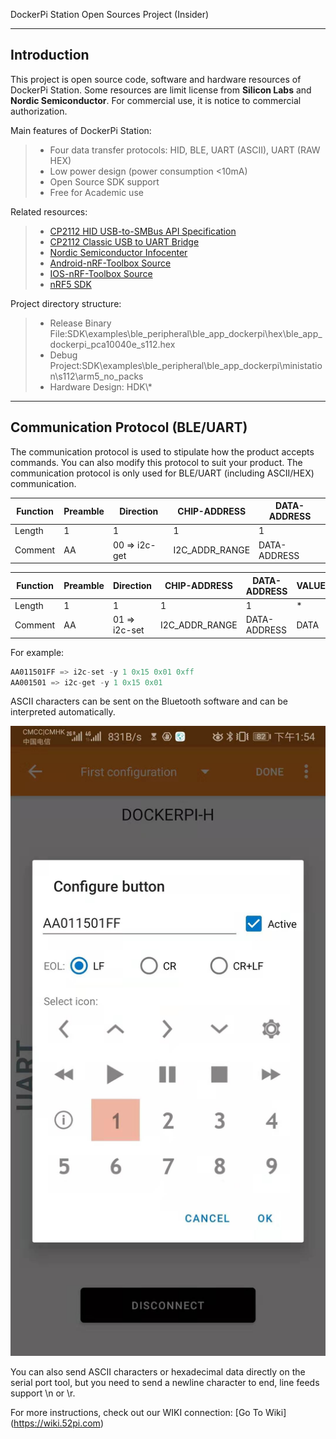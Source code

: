 DockerPi Station Open Sources Project (Insider)

------

## Introduction

This project is open source code, software and hardware resources of DockerPi Station. Some resources are limit license from **Silicon Labs** and **Nordic Semiconductor**. For commercial use, it is notice to commercial authorization.

Main features of DockerPi Station:

> * Four data transfer protocols: HID, BLE, UART (ASCII), UART (RAW HEX)
> * Low power design (power consumption <10mA)
> * Open Source SDK support
> * Free for Academic use

Related resources:

> * [CP2112 HID USB-to-SMBus API Specification](https://www.mouser.com/pdfdocs/AN496.pdf)
> * [CP2112 Classic USB to UART Bridge
](https://www.silabs.com/products/interface/usb-bridges/classic-usb-bridges/device.cp2112)
> * [Nordic Semiconductor Infocenter](https://infocenter.nordicsemi.com/)
> * [Android-nRF-Toolbox Source](https://github.com/NordicSemiconductor/Android-nRF-Toolbox)
> * [IOS-nRF-Toolbox Source](https://github.com/NordicSemiconductor/IOS-nRF-Toolbox)
> * [nRF5 SDK](https://www.nordicsemi.com/Software-and-Tools/Software/nRF5-SDK)

Project directory structure:

> * Release Binary File:SDK\examples\ble_peripheral\ble_app_dockerpi\hex\ble_app_dockerpi_pca10040e_s112.hex
> * Debug Project:SDK\examples\ble_peripheral\ble_app_dockerpi\ministation\s112\arm5_no_packs
> * Hardware Design: HDK\\*

------

## Communication Protocol (BLE/UART)

The communication protocol is used to stipulate how the product accepts commands. You can also modify this protocol to suit your product. The communication protocol is only used for BLE/UART (including ASCII/HEX) communication.

| Function | Preamble | Direction | CHIP-ADDRESS | DATA-ADDRESS |
| ---- | ---- | ---- | ---- | ---- |
| Length | 1 | 1 | 1 | 1 |
| Comment | AA | 00 => i2c-get | I2C_ADDR_RANGE | DATA-ADDRESS |

| Function | Preamble | Direction | CHIP-ADDRESS | DATA-ADDRESS | VALUE |
| ---- | ---- | ---- | ---- | ---- | ---- |
| Length | 1 | 1 | 1 | 1 | * |
| Comment | AA | 01 => i2c-set | I2C_ADDR_RANGE | DATA-ADDRESS | DATA |

For example:

```c
AA011501FF => i2c-set -y 1 0x15 0x01 0xff
AA001501 => i2c-get -y 1 0x15 0x01
```

ASCII characters can be sent on the Bluetooth software and can be interpreted automatically.

![bluetooth-app](./public/img01.jpg)

You can also send ASCII characters or hexadecimal data directly on the serial port tool, but you need to send a newline character to end, line feeds support \n or \r.

For more instructions, check out our WIKI connection: [Go To Wiki] (https://wiki.52pi.com)